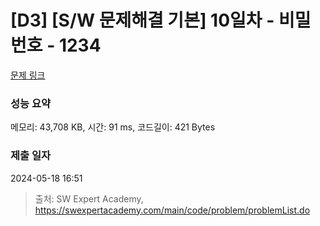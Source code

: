 # [D3] [S/W 문제해결 기본] 10일차 - 비밀번호 - 1234 

[문제 링크](https://swexpertacademy.com/main/code/problem/problemDetail.do?contestProbId=AV14_DEKAJcCFAYD) 

### 성능 요약

메모리: 43,708 KB, 시간: 91 ms, 코드길이: 421 Bytes

### 제출 일자

2024-05-18 16:51



> 출처: SW Expert Academy, https://swexpertacademy.com/main/code/problem/problemList.do